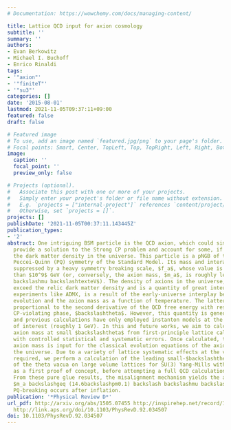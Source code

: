```yaml
---
# Documentation: https://wowchemy.com/docs/managing-content/

title: Lattice QCD input for axion cosmology
subtitle: ''
summary: ''
authors:
- Evan Berkowitz
- Michael I. Buchoff
- Enrico Rinaldi
tags:
- '"axion"'
- '"finiteT"'
- '"su3"'
categories: []
date: '2015-08-01'
lastmod: 2021-11-05T09:37:11+09:00
featured: false
draft: false

# Featured image
# To use, add an image named `featured.jpg/png` to your page's folder.
# Focal points: Smart, Center, TopLeft, Top, TopRight, Left, Right, BottomLeft, Bottom, BottomRight.
image:
  caption: ''
  focal_point: ''
  preview_only: false

# Projects (optional).
#   Associate this post with one or more of your projects.
#   Simply enter your project's folder or file name without extension.
#   E.g. `projects = ["internal-project"]` references `content/project/deep-learning/index.md`.
#   Otherwise, set `projects = []`.
projects: []
publishDate: '2021-11-05T00:37:11.143445Z'
publication_types:
- '2'
abstract: One intriguing BSM particle is the QCD axion, which could simultaneously
  provide a solution to the Strong CP problem and account for some, if not all, of
  the dark matter density in the universe. This particle is a pNGB of the conjectured
  Peccei-Quinn (PQ) symmetry of the Standard Model. Its mass and interactions are
  suppressed by a heavy symmetry breaking scale, $f_a$, whose value is roughly greater
  than $10^9$ GeV (or, conversely, the axion mass, $m_a$, is roughly less than $10^4backslash
  backslashmu backslashtexteV$). The density of axions in the universe, which cannot
  exceed the relic dark matter density and is a quantity of great interest in axion
  experiments like ADMX, is a result of the early-universe interplay between cosmological
  evolution and the axion mass as a function of temperature. The latter quantity is
  proportional to the second derivative of the QCD free energy with respect to the
  CP-violating phase, $backslashtheta$. However, this quantity is generically non-perturbative
  and previous calculations have only employed instanton models at the high temperatures
  of interest (roughly 1 GeV). In this and future works, we aim to calculate the temperature-dependent
  axion mass at small $backslashtheta$ from first-principle lattice calculations,
  with controlled statistical and systematic errors. Once calculated, this temperature-dependent
  axion mass is input for the classical evolution equations of the axion density of
  the universe. Due to a variety of lattice systematic effects at the very high temperatures
  required, we perform a calculation of the leading small-$backslashtheta$ cumulant
  of the theta vacua on large volume lattices for SU(3) Yang-Mills with high statistics
  as a first proof of concept, before attempting a full QCD calculation in the future.
  From these pure glue results, the misalignment mechanism yields the axion mass bound
  $m_a backslashgeq (14.6backslashpm0.1) backslash backslashmu backslashtexteV$ when
  PQ-breaking occurs after inflation.
publication: '*Physical Review D*'
url_pdf: http://arxiv.org/abs/1505.07455 http://inspirehep.net/record/1373476 http://journals.aps.org/prd/abstract/10.1103/PhysRevD.92.034507
  http://link.aps.org/doi/10.1103/PhysRevD.92.034507
doi: 10.1103/PhysRevD.92.034507
---
```

